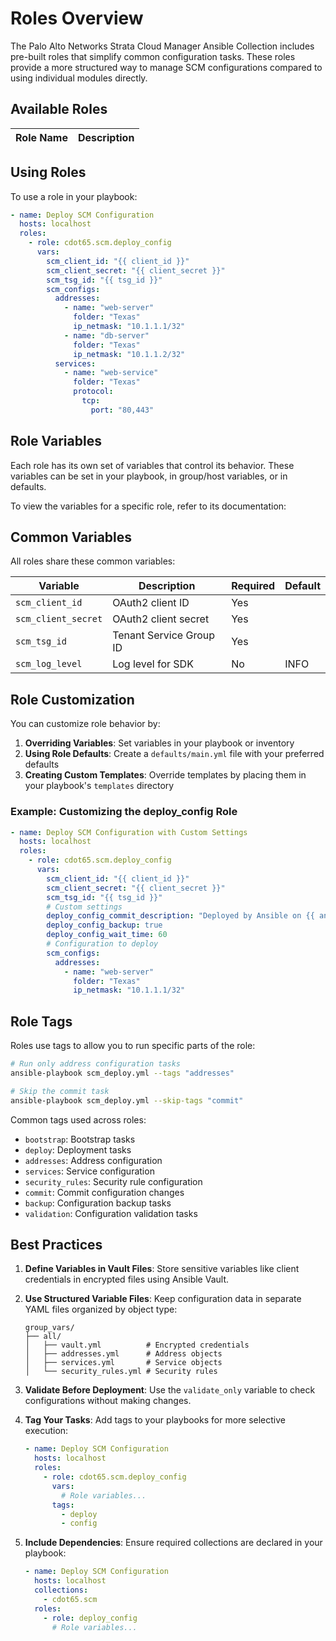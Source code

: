 # Roles Overview

The Palo Alto Networks Strata Cloud Manager Ansible Collection includes pre-built roles that
simplify common configuration tasks. These roles provide a more structured way to manage SCM
configurations compared to using individual modules directly.

## Available Roles

| Role Name | Description |
| --------- | ----------- |

## Using Roles

To use a role in your playbook:

```yaml
- name: Deploy SCM Configuration
  hosts: localhost
  roles:
    - role: cdot65.scm.deploy_config
      vars:
        scm_client_id: "{{ client_id }}"
        scm_client_secret: "{{ client_secret }}"
        scm_tsg_id: "{{ tsg_id }}"
        scm_configs:
          addresses:
            - name: "web-server"
              folder: "Texas"
              ip_netmask: "10.1.1.1/32"
            - name: "db-server"
              folder: "Texas"
              ip_netmask: "10.1.1.2/32"
          services:
            - name: "web-service"
              folder: "Texas"
              protocol:
                tcp:
                  port: "80,443"
```

## Role Variables

Each role has its own set of variables that control its behavior. These variables can be set in your
playbook, in group/host variables, or in defaults.

To view the variables for a specific role, refer to its documentation:

## Common Variables

All roles share these common variables:

| Variable            | Description             | Required | Default |
| ------------------- | ----------------------- | -------- | ------- |
| `scm_client_id`     | OAuth2 client ID        | Yes      |         |
| `scm_client_secret` | OAuth2 client secret    | Yes      |         |
| `scm_tsg_id`        | Tenant Service Group ID | Yes      |         |
| `scm_log_level`     | Log level for SDK       | No       | INFO    |

## Role Customization

You can customize role behavior by:

1. **Overriding Variables**: Set variables in your playbook or inventory
2. **Using Role Defaults**: Create a `defaults/main.yml` file with your preferred defaults
3. **Creating Custom Templates**: Override templates by placing them in your playbook's `templates`
   directory

### Example: Customizing the deploy_config Role

```yaml
- name: Deploy SCM Configuration with Custom Settings
  hosts: localhost
  roles:
    - role: cdot65.scm.deploy_config
      vars:
        scm_client_id: "{{ client_id }}"
        scm_client_secret: "{{ client_secret }}"
        scm_tsg_id: "{{ tsg_id }}"
        # Custom settings
        deploy_config_commit_description: "Deployed by Ansible on {{ ansible_date_time.date }}"
        deploy_config_backup: true
        deploy_config_wait_time: 60
        # Configuration to deploy
        scm_configs:
          addresses:
            - name: "web-server"
              folder: "Texas"
              ip_netmask: "10.1.1.1/32"
```

## Role Tags

Roles use tags to allow you to run specific parts of the role:

```bash
# Run only address configuration tasks
ansible-playbook scm_deploy.yml --tags "addresses"

# Skip the commit task
ansible-playbook scm_deploy.yml --skip-tags "commit"
```

Common tags used across roles:

- `bootstrap`: Bootstrap tasks
- `deploy`: Deployment tasks
- `addresses`: Address configuration
- `services`: Service configuration
- `security_rules`: Security rule configuration
- `commit`: Commit configuration changes
- `backup`: Configuration backup tasks
- `validation`: Configuration validation tasks

## Best Practices

1. **Define Variables in Vault Files**: Store sensitive variables like client credentials in
   encrypted files using Ansible Vault.

2. **Use Structured Variable Files**: Keep configuration data in separate YAML files organized by
   object type:

   ```
   group_vars/
   ├── all/
   │   ├── vault.yml          # Encrypted credentials
   │   ├── addresses.yml      # Address objects
   │   ├── services.yml       # Service objects
   │   └── security_rules.yml # Security rules
   ```

3. **Validate Before Deployment**: Use the `validate_only` variable to check configurations without
   making changes.

4. **Tag Your Tasks**: Add tags to your playbooks for more selective execution:

   ```yaml
   - name: Deploy SCM Configuration
     hosts: localhost
     roles:
       - role: cdot65.scm.deploy_config
         vars:
           # Role variables...
         tags:
           - deploy
           - config
   ```

5. **Include Dependencies**: Ensure required collections are declared in your playbook:

   ```yaml
   - name: Deploy SCM Configuration
     hosts: localhost
     collections:
       - cdot65.scm
     roles:
       - role: deploy_config
         # Role variables...
   ```
